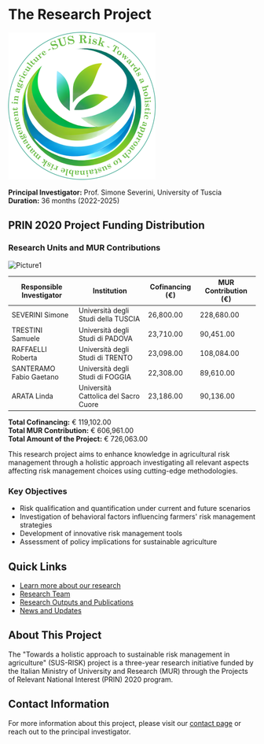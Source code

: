 # The Research Project

![Logo Prin con scritta_300](/Images/Logo_Prin_300.png)

**Principal Investigator:** Prof. Simone Severini, University of Tuscia  
**Duration:** 36 months (2022-2025)

## PRIN 2020 Project Funding Distribution

### Research Units and MUR Contributions

![Picture1](https://github.com/user-attachments/assets/e764977f-0f7a-400b-912e-a7f7bd3f5c3f)

| Responsible Investigator | Institution | Cofinancing (€) | MUR Contribution (€) |
|--------------------------|-------------|-----------------|---------------------|
| SEVERINI Simone | Università degli Studi della TUSCIA | 26,800.00 | 228,680.00 |
| TRESTINI Samuele | Università degli Studi di PADOVA | 23,710.00 | 90,451.00 |
| RAFFAELLI Roberta | Università degli Studi di TRENTO | 23,098.00 | 108,084.00 |
| SANTERAMO Fabio Gaetano | Università degli Studi di FOGGIA | 22,308.00 | 89,610.00 |
| ARATA Linda | Università Cattolica del Sacro Cuore | 23,186.00 | 90,136.00 |

**Total Cofinancing:** € 119,102.00  
**Total MUR Contribution:** € 606,961.00  
**Total Amount of the Project:** € 726,063.00

This research project aims to enhance knowledge in agricultural risk management through a holistic approach investigating all relevant aspects affecting risk management choices using cutting-edge methodologies.

### Key Objectives

- Risk qualification and quantification under current and future scenarios
- Investigation of behavioral factors influencing farmers' risk management strategies
- Development of innovative risk management tools
- Assessment of policy implications for sustainable agriculture

## Quick Links

- [Learn more about our research](about/learn-about-our-research.md)
- [Research Team](about/team.md)
- [Research Outputs and Publications](research/publications.md)
- [News and Updates](news/updates.md)

## About This Project

The "Towards a holistic approach to sustainable risk management in agriculture" (SUS-RISK) project is a three-year research initiative funded by the Italian Ministry of University and Research (MUR) through the Projects of Relevant National Interest (PRIN) 2020 program.

## Contact Information

For more information about this project, please visit our [contact page](contact/) or reach out to the principal investigator.
